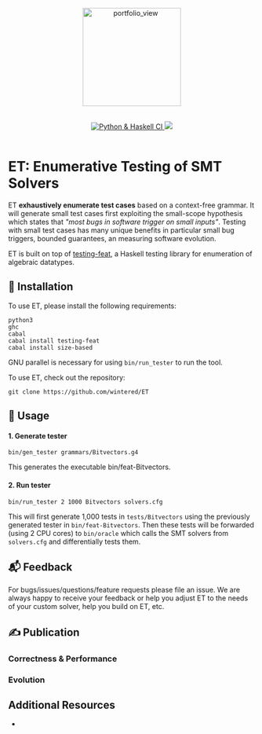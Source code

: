 <p align="center">
    <a><img width="200" alt="portfolio_view" align="center" src="https://wintered.github.io/img/ET/Logo/PNG/logo.png"></a>
</p>
<br />
<div align="center">
    <a href="https://github.com/wintered/ET/actions/workflows/ci.yml">
        <img src="https://github.com/wintered/ET/actions/workflows/ci.yml/badge.svg" alt="Python & Haskell CI" />
    </a>
    <a href="https://opensource.org/licenses/MIT" alt="License">
        <img src="https://img.shields.io/badge/License-MIT-yellow.svg" />
    </a>
</div>
<br>

ET: Enumerative Testing of SMT Solvers
==============================================
ET **exhaustively enumerate test cases** based on a context-free grammar. It 
will generate small test cases first exploiting the small-scope hypothesis which 
states that *"most bugs in software trigger on small inputs"*. Testing with small 
test cases has many unique benefits in particular small bug triggers, bounded 
guarantees, an measuring software evolution. 

ET is built on top of <a href="https://hackage.haskell.org/package/testing-feat">testing-feat</a>, 
a Haskell testing library for enumeration of algebraic datatypes.

## 🚀 Installation 

To use ET, please install the following requirements:  

```
python3
ghc
cabal
cabal install testing-feat 
cabal install size-based
```
GNU parallel is necessary for using `bin/run_tester` to run the tool.     

To use ET, check out the repository:
```
git clone https://github.com/wintered/ET
```

## 💽 Usage

#### 1. Generate tester

```
bin/gen_tester grammars/Bitvectors.g4
```

This generates the executable bin/feat-Bitvectors.

#### 2. Run tester 

```
bin/run_tester 2 1000 Bitvectors solvers.cfg 
```

This will first generate 1,000 tests in `tests/Bitvectors` using the previously 
generated tester in `bin/feat-Bitvectors`. Then these tests will be forwarded 
(using 2 CPU cores) to `bin/oracle` which calls the SMT solvers from `solvers.cfg` 
and differentially tests them.  


## 📬 Feedback
For bugs/issues/questions/feature requests please file an issue. We are always happy 
to receive your feedback or help you adjust ET to the needs of your custom 
solver, help you build on ET, etc.

## ✍️ Publication

### Correctness & Performance

### Evolution 

## Additional Resources
-  
